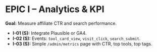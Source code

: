 # EPIC I – Analytics & KPI
**Goal:** Measure affiliate CTR and search performance.
- **I-01 (S):** Integrate Plausible or GA4.
- **I-02 (S):** Events: `tool_card_view`, `visit_click`, `search_submit`.
- **I-03 (S):** Simple `/admin/metrics` page with CTR, top tools, top tags.
